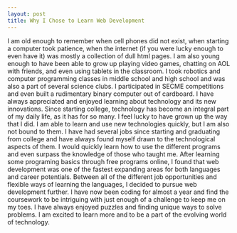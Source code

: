 ```yaml
---
layout: post
title: Why I Chose to Learn Web Development
---
```


I am old enough to remember when cell phones did not exist, when starting a computer took patience, when the internet (if you were lucky enough to even have it) was mostly a collection of dull html pages. I am also young enough to have been able to grow up playing video games, chatting on AOL with friends, and even using tablets in the classroom. I took robotics and computer programming classes in middle school and high school and was also a part of several science clubs. I participated in SECME competitions and even built a rudimentary binary computer out of cardboard. I have always appreciated and enjoyed learning about technology and its new innovations. Since starting college, technology has become an integral part of my daily life, as it has for so many. I feel lucky to have grown up the way that I did. I am able to learn and use new technologies quickly, but I am also not bound to them.
I have had several jobs since starting and graduating from college and have always found myself drawn to the technological aspects of them. I would quickly learn how to use the different programs and even surpass the knowledge of those who taught me. 
After learning some programing basics through free programs online, I found that web development was one of the fastest expanding areas for both languages and career potentials. Between all of the different job opportunities and flexible ways of learning the languages, I decided to pursue web development further. 
I have now been coding for almost a year and find the coursework to be intriguing with just enough of a challenge to keep me on my toes. I have always enjoyed puzzles and finding unique ways to solve problems. I am excited to learn more and to be a part of the evolving world of technology.
